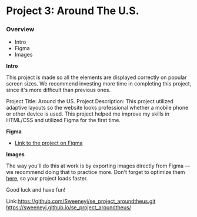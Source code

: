 # Project 3: Around The U.S.

### Overview  

* Intro  
* Figma  
* Images  
  
**Intro**
  
This project is made so all the elements are displayed correctly on popular screen sizes. We recommend investing more time in completing this project, since it's more difficult than previous ones.  

 Project Title: Around the US.
 Project Description: This project utilized adaptive layouts so the website looks professional whether a mobile phone or other device is used. This project helped me improve my skills in HTML/CSS and utilized Figma for the first time. 


**Figma**  
  
* [Link to the project on Figma](https://www.figma.com/file/ii4xxsJ0ghevUOcssTlHZv/Sprint-3%3A-Around-the-US?node-id=0%3A1)  
  
**Images**  
  
The way you'll do this at work is by exporting images directly from Figma — we recommend doing that to practice more. Don't forget to optimize them [here](https://tinypng.com/), so your project loads faster. 
  
Good luck and have fun!

Link:https://github.com/Sweeneyj/se_project_aroundtheus.git 
https://sweeneyj.github.io/se_project_aroundtheus/
